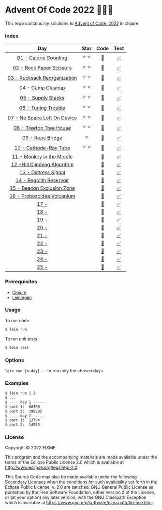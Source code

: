 # Advent Of Code 2022 :christmas_tree::santa::gift:

This repo contains my solutions to [Advent of Code, 2022](https://adventofcode.com/2022) in clojure.

### Index

|                                 Day                                 |     Star      |                 Code                  |                     Test                      |
|:-------------------------------------------------------------------:|:-------------:|:-------------------------------------:|:---------------------------------------------:|
|    [01 - Calorie Counting](https://adventofcode.com/2022/day/1)     | :star: :star: | [:page_facing_up:](src/aoc/day1.clj)  | [:white_check_mark:](test/aoc/day1_test.clj)  |
|   [02 - Rock Paper Scissors](https://adventofcode.com/2022/day/2)   | :star: :star: | [:page_facing_up:](src/aoc/day2.clj)  | [:white_check_mark:](test/aoc/day2_test.clj)  |
| [03 - Rucksack Reorganization](https://adventofcode.com/2022/day/3) | :star: :star: | [:page_facing_up:](src/aoc/day3.clj)  | [:white_check_mark:](test/aoc/day3_test.clj)  |
|      [04 - Camp Cleanup](https://adventofcode.com/2022/day/4)       | :star: :star: | [:page_facing_up:](src/aoc/day4.clj)  | [:white_check_mark:](test/aoc/day4_test.clj)  |
|      [05 - Supply Stacks](https://adventofcode.com/2022/day/5)      | :star: :star: | [:page_facing_up:](src/aoc/day5.clj)  | [:white_check_mark:](test/aoc/day5_test.clj)  |
|     [06 - Tuning Trouble](https://adventofcode.com/2022/day/6)      | :star: :star: | [:page_facing_up:](src/aoc/day6.clj)  | [:white_check_mark:](test/aoc/day6_test.clj)  |
| [07 - No Space Left On Device](https://adventofcode.com/2022/day/7) | :star: :star: | [:page_facing_up:](src/aoc/day7.clj)  | [:white_check_mark:](test/aoc/day7_test.clj)  |
|   [08 - Treetop Tree House](https://adventofcode.com/2022/day/8)    | :star: :star: | [:page_facing_up:](src/aoc/day8.clj)  | [:white_check_mark:](test/aoc/day8_test.clj)  |
|       [09 - Rope Bridge](https://adventofcode.com/2022/day/9)       |    :star:     | [:page_facing_up:](src/aoc/day9.clj)  | [:white_check_mark:](test/aoc/day9_test.clj)  |
|    [10 - Cathode-Ray Tube](https://adventofcode.com/2022/day/10)    | :star: :star: | [:page_facing_up:](src/aoc/day10.clj) | [:white_check_mark:](test/aoc/day10_test.clj) |
|  [11 - Monkey in the Middle](https://adventofcode.com/2022/day/11)  |               | [:page_facing_up:](src/aoc/day11.clj) | [:white_check_mark:](test/aoc/day11_test.clj) |
| [12 -Hill Climbing Algorithm](https://adventofcode.com/2022/day/12) |               | [:page_facing_up:](src/aoc/day12.clj) | [:white_check_mark:](test/aoc/day12_test.clj) |
|    [13 - Distress Signal](https://adventofcode.com/2022/day/13)     |               | [:page_facing_up:](src/aoc/day13.clj) | [:white_check_mark:](test/aoc/day13_test.clj) |
|   [14 - Regolith Reservoir](https://adventofcode.com/2022/day/14)   |               | [:page_facing_up:](src/aoc/day14.clj) | [:white_check_mark:](test/aoc/day14_test.clj) |
| [15 - Beacon Exclusion Zone](https://adventofcode.com/2022/day/15)  |               | [:page_facing_up:](src/aoc/day15.clj) | [:white_check_mark:](test/aoc/day15_test.clj) |
| [16 - Proboscidea Volcanium](https://adventofcode.com/2022/day/16)  |               | [:page_facing_up:](src/aoc/day16.clj) | [:white_check_mark:](test/aoc/day16_test.clj) |
|            [17 - ](https://adventofcode.com/2022/day/17)            |               | [:page_facing_up:](src/aoc/day17.clj) | [:white_check_mark:](test/aoc/day17_test.clj) |
|            [18 - ](https://adventofcode.com/2022/day/18)            |               | [:page_facing_up:](src/aoc/day18.clj) | [:white_check_mark:](test/aoc/day18_test.clj) |
|            [19 - ](https://adventofcode.com/2022/day/19)            |               | [:page_facing_up:](src/aoc/day19.clj) | [:white_check_mark:](test/aoc/day19_test.clj) |
|            [20 - ](https://adventofcode.com/2022/day/20)            |               | [:page_facing_up:](src/aoc/day20.clj) | [:white_check_mark:](test/aoc/day20_test.clj) |
|            [21 - ](https://adventofcode.com/2022/day/21)            |               | [:page_facing_up:](src/aoc/day21.clj) | [:white_check_mark:](test/aoc/day21_test.clj) |
|            [22 - ](https://adventofcode.com/2022/day/22)            |               | [:page_facing_up:](src/aoc/day22.clj) | [:white_check_mark:](test/aoc/day22_test.clj) |
|            [23 - ](https://adventofcode.com/2022/day/23)            |               | [:page_facing_up:](src/aoc/day23.clj) | [:white_check_mark:](test/aoc/day23_test.clj) |
|            [24 - ](https://adventofcode.com/2022/day/24)            |               | [:page_facing_up:](src/aoc/day24.clj) | [:white_check_mark:](test/aoc/day24_test.clj) |
|            [25 - ](https://adventofcode.com/2022/day/25)            |               | [:page_facing_up:](src/aoc/day25.clj) | [:white_check_mark:](test/aoc/day25_test.clj) |


### Prerequisites

- [Clojure](https://clojure.org/releases/downloads)
- [Leiningen](https://leiningen.org/)


### Usage

To run code

```bash
$ lein run
```

To run unit tests

```bash
$ lein test
```

### Options

`lein run {n-day} ..` to run only the chosen days

### Examples

```bash
$ lein run 1 2
$ ...
$ ---- day 1 ------
$ part 1:  66306
$ part 2:  195292
$ ---- day 2 ------
$ part 1:  12794
$ part 2:  14979
```

### License

Copyright © 2022 FIXME

This program and the accompanying materials are made available under the
terms of the Eclipse Public License 2.0 which is available at
http://www.eclipse.org/legal/epl-2.0.

This Source Code may also be made available under the following Secondary
Licenses when the conditions for such availability set forth in the Eclipse
Public License, v. 2.0 are satisfied: GNU General Public License as published by
the Free Software Foundation, either version 2 of the License, or (at your
option) any later version, with the GNU Classpath Exception which is available
at https://www.gnu.org/software/classpath/license.html.
